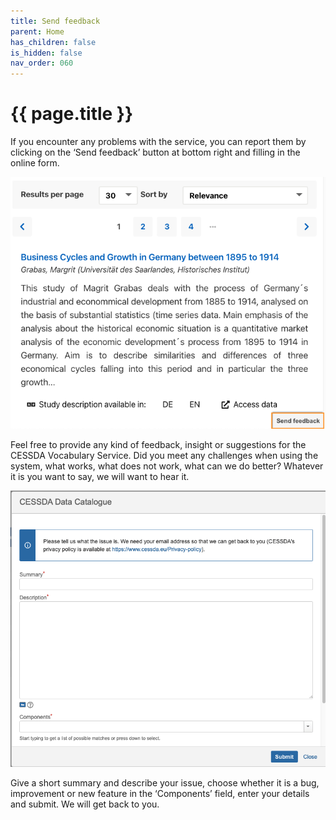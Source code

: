 ```yaml
---
title: Send feedback
parent: Home
has_children: false
is_hidden: false
nav_order: 060
---
```


# {{ page.title }}

If you encounter any problems with the service, you can report them by clicking on the ‘Send feedback’
button at bottom right and filling in the online form.

![Send feedback tab](images/send-feedback-tab.png "Send feedback tab")

Feel free to provide any kind of feedback, insight or suggestions for the CESSDA Vocabulary Service.
Did you meet any challenges when using the system, what works, what does not work, what can we do better?
Whatever it is you want to say, we will want to hear it.

![Send feedback form](images/send-feedback-form.png "Send feedback form")

Give a short summary and describe your issue, choose whether it is a bug,
improvement or new feature in the ‘Components’ field, enter your details and submit.
We will get back to you.
